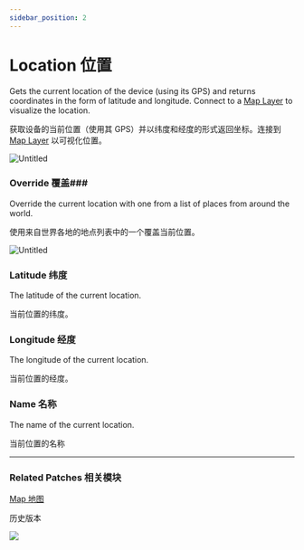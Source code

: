 ```yaml
---
sidebar_position: 2
---
```


# Location 位置

Gets the current location of the device (using its GPS) and returns coordinates in the form of latitude and longitude. Connect to a [Map Layer](./../Layer/Map.md) to visualize the location.

获取设备的当前位置（使用其 GPS）并以纬度和经度的形式返回坐标。连接到 [Map Layer](./../Layer/Map.md) 以可视化位置。

![Untitled](https://s3.us-west-2.amazonaws.com/secure.notion-static.com/98d7b356-079c-4d2a-8435-ec2e95238029/Untitled.png?X-Amz-Algorithm=AWS4-HMAC-SHA256&X-Amz-Content-Sha256=UNSIGNED-PAYLOAD&X-Amz-Credential=AKIAT73L2G45EIPT3X45%2F20220602%2Fus-west-2%2Fs3%2Faws4_request&X-Amz-Date=20220602T165909Z&X-Amz-Expires=86400&X-Amz-Signature=249fecb845337d04fd3294c9712015eab5cb8a52200abb7a8390c1a7e8b6544a&X-Amz-SignedHeaders=host&response-content-disposition=filename%20%3D%22Untitled.png%22&x-id=GetObject)

### Override 覆盖### 

Override the current location with one from a list of places from around the world.

使用来自世界各地的地点列表中的一个覆盖当前位置。

![Untitled](https://s3.us-west-2.amazonaws.com/secure.notion-static.com/b15cf069-02ea-42e3-8c6c-e833d88a2337/Untitled.png?X-Amz-Algorithm=AWS4-HMAC-SHA256&X-Amz-Content-Sha256=UNSIGNED-PAYLOAD&X-Amz-Credential=AKIAT73L2G45EIPT3X45%2F20220602%2Fus-west-2%2Fs3%2Faws4_request&X-Amz-Date=20220602T165918Z&X-Amz-Expires=86400&X-Amz-Signature=78d636b302e072c8ee3aee605887e2de5b7e3fa7e35d07e1fd08baa9de243211&X-Amz-SignedHeaders=host&response-content-disposition=filename%20%3D%22Untitled.png%22&x-id=GetObject)

### Latitude 纬度

The latitude of the current location.

当前位置的纬度。

### Longitude 经度

The longitude of the current location.

当前位置的经度。

### Name 名称

The name of the current location.

当前位置的名称

------

### Related Patches 相关模块

[Map 地图](./../Layer/Map.md)

历史版本

![](https://s3.us-west-2.amazonaws.com/secure.notion-static.com/c5a9e9dd-17a0-4eab-a3f0-24511f69f21c/Untitled.png?X-Amz-Algorithm=AWS4-HMAC-SHA256&X-Amz-Content-Sha256=UNSIGNED-PAYLOAD&X-Amz-Credential=AKIAT73L2G45EIPT3X45%2F20220602%2Fus-west-2%2Fs3%2Faws4_request&X-Amz-Date=20220602T165929Z&X-Amz-Expires=86400&X-Amz-Signature=ba81c6104762c223327a3936e8065b979ad9c19b2bb990dcfba604c733910cb7&X-Amz-SignedHeaders=host&response-content-disposition=filename%20%3D%22Untitled.png%22&x-id=GetObject)

